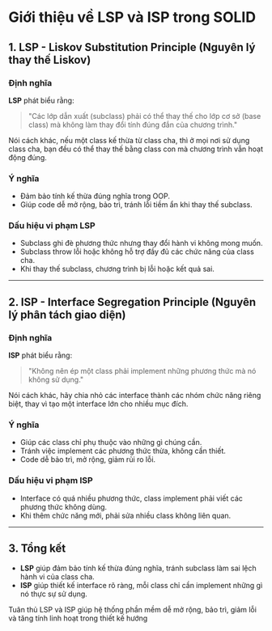 # Giới thiệu về LSP và ISP trong SOLID

## 1. LSP - Liskov Substitution Principle (Nguyên lý thay thế Liskov)

### Định nghĩa
**LSP** phát biểu rằng:
> "Các lớp dẫn xuất (subclass) phải có thể thay thế cho lớp cơ sở (base class) mà không làm thay đổi tính đúng đắn của chương trình."

Nói cách khác, nếu một class kế thừa từ class cha, thì ở mọi nơi sử dụng class cha, bạn đều có thể thay thế bằng class con mà chương trình vẫn hoạt động đúng.

### Ý nghĩa
- Đảm bảo tính kế thừa đúng nghĩa trong OOP.
- Giúp code dễ mở rộng, bảo trì, tránh lỗi tiềm ẩn khi thay thế subclass.

### Dấu hiệu vi phạm LSP
- Subclass ghi đè phương thức nhưng thay đổi hành vi không mong muốn.
- Subclass throw lỗi hoặc không hỗ trợ đầy đủ các chức năng của class cha.
- Khi thay thế subclass, chương trình bị lỗi hoặc kết quả sai.


---

## 2. ISP - Interface Segregation Principle (Nguyên lý phân tách giao diện)

### Định nghĩa
**ISP** phát biểu rằng:
> "Không nên ép một class phải implement những phương thức mà nó không sử dụng."

Nói cách khác, hãy chia nhỏ các interface thành các nhóm chức năng riêng biệt, thay vì tạo một interface lớn cho nhiều mục đích.

### Ý nghĩa
- Giúp các class chỉ phụ thuộc vào những gì chúng cần.
- Tránh việc implement các phương thức thừa, không cần thiết.
- Code dễ bảo trì, mở rộng, giảm rủi ro lỗi.

### Dấu hiệu vi phạm ISP
- Interface có quá nhiều phương thức, class implement phải viết các phương thức không dùng.
- Khi thêm chức năng mới, phải sửa nhiều class không liên quan.


---

## 3. Tổng kết

- **LSP** giúp đảm bảo tính kế thừa đúng nghĩa, tránh subclass làm sai lệch hành vi của class cha.
- **ISP** giúp thiết kế interface rõ ràng, mỗi class chỉ cần implement những gì nó thực sự sử dụng.

Tuân thủ LSP và ISP giúp hệ thống phần mềm dễ mở rộng, bảo trì, giảm lỗi và tăng tính linh hoạt trong thiết kế hướng